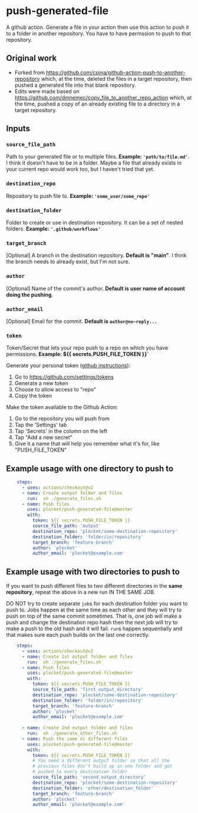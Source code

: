 # push-generated-file

A github action. Generate a file in your action then use this action to push it to a folder in another repository. You have to have permssion to push to that repository.

## Original work
- Forked from https://github.com/cpina/github-action-push-to-another-repository which, at the time, deleted the files in a target repository, then pushed a generated file into that blank repository.
- Edits were made based on https://github.com/dmnemec/copy_file_to_another_repo_action which, at the time, pushed a copy of an already existing file to a directory in a target repository.

## Inputs
### `source_file_path`
Path to your generated file or to multiple files. **Example: `'path/to/file.md'`**. I think it doesn't have to be in a folder. Maybe a file that already exists in your current repo would work too, but I haven't tried that yet.

### `destination_repo`
Repository to push file to. **Example: `'some_user/some_repo'`**

### `destination_folder`
Folder to create or use in destination repository. It can be a set of nested folders. **Example: `'.github/workflows'`**

### `target_branch`
[Optional] A branch in the destination repository. **Default is "main"**. I think the branch needs to already exist, but I'm not sure.

### `author`
[Optional] Name of the commit's author. **Default is user name of account doing the pushing**.

### `author_email`
[Optional] Email for the commit. **Default is `author@no-reply...`**

### `token`
Token/Secret that lets your repo push to a repo on which you have permissions. **Example: ${{ secrets.PUSH_FILE_TOKEN }}`**

Generate your personal token ([github instructions](https://docs.github.com/en/free-pro-team@latest/github/authenticating-to-github/creating-a-personal-access-token)):
1. Go to https://github.com/settings/tokens
1. Generate a new token
1. Choose to allow access to "repo"
1. Copy the token

Make the token available to the Github Action:
1. Go to the repository you will push from
1. Tap the 'Settings' tab
1. Tap 'Secrets' in the column on the left
1. Tap "Add a new secret"
1. Give it a name that will help you remember what it's for, like "PUSH_FILE_TOKEN"

## Example usage with one directory to push to
```yaml
    steps:
      - uses: actions/checkout@v2
      - name: Create output folder and files
        run:  sh ./generate_files.sh
      - name: Push files
        uses: plocket/push-generated-file@master
        with:
          token: ${{ secrets.PUSH_FILE_TOKEN }}
          source_file_path: 'output'
          destination_repo: 'plocket/some-destination-repository'
          destination_folder: 'folder/in/repository'
          target_branch: 'feature-branch'
          author: 'plocket'
          author_email: 'plocket@example.com'
```

## Example usage with two directories to push to
If you want to push different files to two different directories in the **same repository**, repeat the above in a new run IN THE SAME JOB.

DO NOT try to create separate `job`s for each destination folder you want to push to. Jobs happen at the same time as each other and they will try to push on top of the same commit sometimes. That is, one job will make a push and change the destination repo hash then the next job will try to make a push to the old hash and it will fail. `run`s happen sequentially and that makes sure each push builds on the last one correctly.

```yaml
    steps:
      - uses: actions/checkout@v2
      - name: Create 1st output folder and files
        run:  sh ./generate_files.sh
      - name: Push files
        uses: plocket/push-generated-file@master
        with:
          token: ${{ secrets.PUSH_FILE_TOKEN }}
          source_file_path: 'first_output_directory'
          destination_repo: 'plocket/some-destination-repository'
          destination_folder: 'folder/in/repository'
          target_branch: 'feature-branch'
          author: 'plocket'
          author_email: 'plocket@example.com'
          
      - name: Create 2nd output folder and files
        run:  sh ./generate_other_files.sh
      - name: Push the same or different files
        uses: plocket/push-generated-file@master
        with:
          token: ${{ secrets.PUSH_FILE_TOKEN }}
          # You need a different output folder so that all the
          # previous files don't build up in one folder and get
          # pushed to every destination folder
          source_file_path: 'second_output_directory'
          destination_repo: 'plocket/some-destination-repository'
          destination_folder: 'other/destination_folder'
          target_branch: 'feature-branch'
          author: 'plocket'
          author_email: 'plocket@example.com'
```

<!-- Working example dealing with multiple files and nested folders: https://github.com/plocket/source_repo/blob/main/.github/workflows/push_multiple_files.yml

Repo it pushes to: https://github.com/plocket/destination_repo -->
